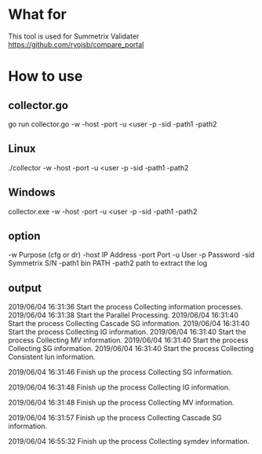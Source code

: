 # What for
This tool is used for Summetrix Validater
https://github.com/ryojsb/compare_portal

# How to use
## collector.go
go run collector.go -w <purpose> -host <ip> -port <port> -u <user -p <password> -sid <sid> -path1 <binpath> -path2 <filepath>

## Linux
./collector -w <purpose> -host <ip> -port <port> -u <user -p <password> -sid <sid> -path1 <binpath> -path2 <filepath>

## Windows
collector.exe -w <purpose> -host <ip> -port <port> -u <user -p <password> -sid <sid> -path1 <binpath> -path2 <filepath>

## option
-w         Purpose (cfg or dr)
-host      IP Address 
-port      Port
-u         User
-p         Password
-sid       Symmetrix S/N
-path1     bin PATH
-path2     path to extract the log

## output
2019/06/04 16:31:36 Start the process Collecting information processes.
2019/06/04 16:31:38 Start the Parallel Processing.
2019/06/04 16:31:40 Start the process Collecting Cascade SG information.
2019/06/04 16:31:40 Start the process Collecting IG information.
2019/06/04 16:31:40 Start the process Collecting MV information.
2019/06/04 16:31:40 Start the process Collecting SG information.
2019/06/04 16:31:40 Start the process Collecting Consistent lun information.

2019/06/04 16:31:46 Finish up the process Collecting SG information.

2019/06/04 16:31:48 Finish up the process Collecting IG information.

2019/06/04 16:31:48 Finish up the process Collecting MV information.

2019/06/04 16:31:57 Finish up the process Collecting Cascade SG information.

2019/06/04 16:55:32 Finish up the process Collecting symdev information.